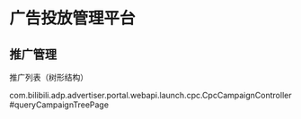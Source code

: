# 广告投放管理平台



## 推广管理



推广列表（树形结构）

com.bilibili.adp.advertiser.portal.webapi.launch.cpc.CpcCampaignController#queryCampaignTreePage

